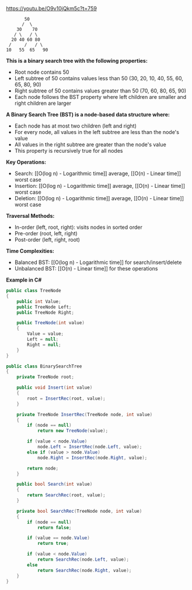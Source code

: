 https://youtu.be/O9v10jQkm5c?t=759

```
	   50
      /  \
    30    70
   / \   / \
  20 40 60 80
 /     /   / \
10   55  65   90
```

**This is a binary search tree with the following properties:**
- Root node contains 50
- Left subtree of 50 contains values less than 50 (30, 20, 10, 40, 55, 60, 65, 80, 90)
- Right subtree of 50 contains values greater than 50 (70, 60, 80, 65, 90)
- Each node follows the BST property where left children are smaller and right children are larger

**A Binary Search Tree (BST) is a node-based data structure where:**
- Each node has at most two children (left and right)
- For every node, all values in the left subtree are less than the node's value
- All values in the right subtree are greater than the node's value
- This property is recursively true for all nodes

**Key Operations:**
- Search: [[O(log n) - Logarithmic time]] average, [[O(n) - Linear time]] worst case
- Insertion: [[O(log n) - Logarithmic time]] average, [[O(n) - Linear time]] worst case
- Deletion: [[O(log n) - Logarithmic time]] average, [[O(n) - Linear time]] worst case

**Traversal Methods:**
- In-order (left, root, right): visits nodes in sorted order
- Pre-order (root, left, right)
- Post-order (left, right, root)

**Time Complexities:**
- Balanced BST: [[O(log n) - Logarithmic time]] for search/insert/delete
- Unbalanced BST: [[O(n) - Linear time]] for these operations


**Example in C#**
```C#
public class TreeNode
{
    public int Value;
    public TreeNode Left;
    public TreeNode Right;

    public TreeNode(int value)
    {
        Value = value;
        Left = null;
        Right = null;
    }
}

public class BinarySearchTree
{
    private TreeNode root;

    public void Insert(int value)
    {
        root = InsertRec(root, value);
    }

    private TreeNode InsertRec(TreeNode node, int value)
    {
        if (node == null)
            return new TreeNode(value);

        if (value < node.Value)
            node.Left = InsertRec(node.Left, value);
        else if (value > node.Value)
            node.Right = InsertRec(node.Right, value);

        return node;
    }

    public bool Search(int value)
    {
        return SearchRec(root, value);
    }

    private bool SearchRec(TreeNode node, int value)
    {
        if (node == null)
            return false;

        if (value == node.Value)
            return true;

        if (value < node.Value)
            return SearchRec(node.Left, value);
        else
            return SearchRec(node.Right, value);
    }
}
```